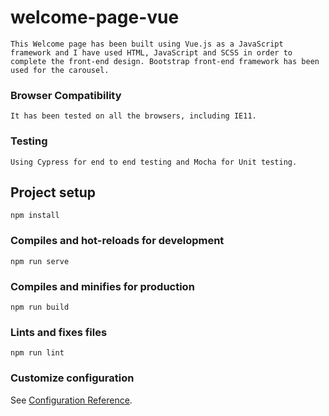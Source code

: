 # welcome-page-vue
```
This Welcome page has been built using Vue.js as a JavaScript framework and I have used HTML, JavaScript and SCSS in order to complete the front-end design. Bootstrap front-end framework has been used for the carousel.
```
### Browser Compatibility
```
It has been tested on all the browsers, including IE11.
```
### Testing
```
Using Cypress for end to end testing and Mocha for Unit testing.
```
## Project setup
```
npm install
```

### Compiles and hot-reloads for development
```
npm run serve
```

### Compiles and minifies for production
```
npm run build
```

### Lints and fixes files
```
npm run lint
```

### Customize configuration
See [Configuration Reference](https://cli.vuejs.org/config/).
